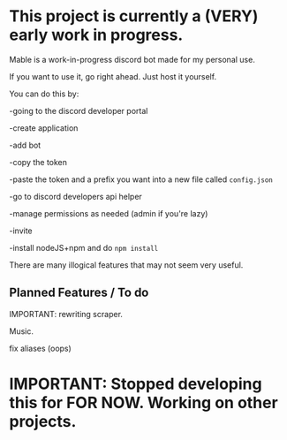# This project is currently a (VERY) early work in progress.


Mable is a work-in-progress discord bot made for my personal use.

If you want to use it, go right ahead. Just host it yourself.


You can do this by:

-going to the discord developer portal

-create application

-add bot

-copy the token

-paste the token and a prefix you want into a new file called `config.json`

-go to discord developers api helper

-manage permissions as needed (admin if you're lazy)

-invite

-install nodeJS+npm and do `npm install`


There are many illogical features that may not seem very useful.

## Planned Features / To do


IMPORTANT: rewriting scraper.

Music.

fix aliases (oops)

# IMPORTANT: Stopped developing this for FOR NOW. Working on other projects.
